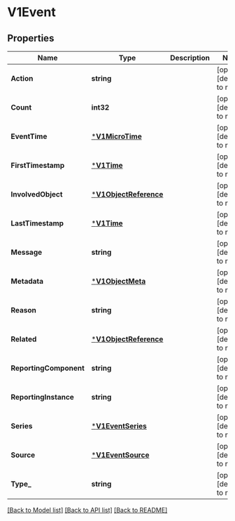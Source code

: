 # V1Event

## Properties
Name | Type | Description | Notes
------------ | ------------- | ------------- | -------------
**Action** | **string** |  | [optional] [default to null]
**Count** | **int32** |  | [optional] [default to null]
**EventTime** | [***V1MicroTime**](v1MicroTime.md) |  | [optional] [default to null]
**FirstTimestamp** | [***V1Time**](v1Time.md) |  | [optional] [default to null]
**InvolvedObject** | [***V1ObjectReference**](v1ObjectReference.md) |  | [optional] [default to null]
**LastTimestamp** | [***V1Time**](v1Time.md) |  | [optional] [default to null]
**Message** | **string** |  | [optional] [default to null]
**Metadata** | [***V1ObjectMeta**](v1ObjectMeta.md) |  | [optional] [default to null]
**Reason** | **string** |  | [optional] [default to null]
**Related** | [***V1ObjectReference**](v1ObjectReference.md) |  | [optional] [default to null]
**ReportingComponent** | **string** |  | [optional] [default to null]
**ReportingInstance** | **string** |  | [optional] [default to null]
**Series** | [***V1EventSeries**](v1EventSeries.md) |  | [optional] [default to null]
**Source** | [***V1EventSource**](v1EventSource.md) |  | [optional] [default to null]
**Type_** | **string** |  | [optional] [default to null]

[[Back to Model list]](../README.md#documentation-for-models) [[Back to API list]](../README.md#documentation-for-api-endpoints) [[Back to README]](../README.md)


